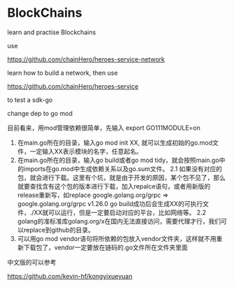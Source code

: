 # BlockChains
learn and practise Blockchains

use

https://github.com/chainHero/heroes-service-network

learn how to build a network, then use

https://github.com/chainHero/heroes-service

to test a sdk-go

change dep to go mod 

目前看来，用mod管理依赖很简单，先输入 export GO111MODULE=on
1. 	在main.go所在的目录，输入go mod init XX, 就可以生成初始的go.mod文件，一定输入XX表示模块的名字，任意起名。
2. 	在main.go所在的目录，输入go build或者go mod tidy，就会按照main.go中的imports在go.mod中生成依赖关系以及go.sum文件。
	2.1	如果没有对应的包，就会进行下载。这里有个坑，就是由于开发的原因，某个包不见了，那么就要查找含有这个包的版本进行下载，加入repalce语句，或者用新版的release重新写，如replace google.golang.org/grpc => google.golang.org/grpc v1.26.0
	go build成功后会生成XX的可执行文件，./XX就可以运行，但是一定要启动对应的平台，比如网络等。
	2.2	golang的准标准库golang.org/x在国内无法直接访问，需要代理才行，我们可以replace到github的目录。
3.	可以用go mod vendor语句将所依赖的包放入vendor文件夹，这样就不用重新下载包了，vendor一定要放在链码的.go文件所在文件夹里面 


中文版的可以参考

https://github.com/kevin-hf/kongyixueyuan


